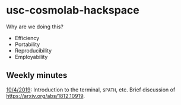 # usc-cosmolab-hackspace

Why are we doing this?

* Efficiency
* Portability
* Reproducibility
* Employability


## Weekly minutes

[10/4/2019](2019-10-04):  Introduction to the terminal, `$PATH`, etc.  Brief discussion of https://arxiv.org/abs/1812.10919.


